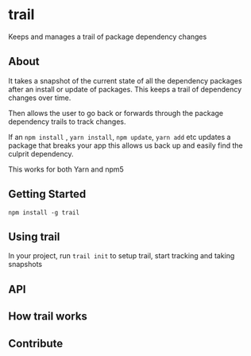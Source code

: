 # trail
Keeps and manages a trail of package dependency changes

## About
It takes a snapshot of the current state of all the dependency packages after an install or
update of packages. This keeps a trail of dependency changes over time.

Then allows the user to go back or forwards through the package dependency trails to track changes.

If an `npm install` , `yarn install`, `npm update`, `yarn add` etc updates a package that breaks your app this allows us back up
and easily find the culprit dependency.

This works for both Yarn and npm5

## Getting Started

  `npm install -g trail`

## Using trail

 In your project, run `trail init` to setup trail, start tracking and taking snapshots

## API

## How trail works

## Contribute
